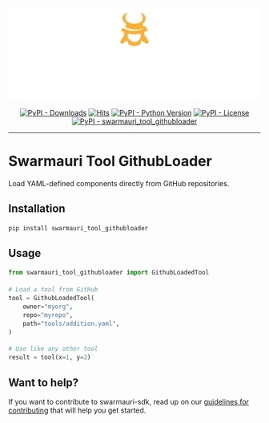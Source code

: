 <!-- Dark OS/GitHub theme → show LIGHT PNG; Light → show DARK PNG -->
<picture>
  <source media="(prefers-color-scheme: dark)"  srcset="../../../assets/swarmauri_brand_frag_light.png">
  <source media="(prefers-color-scheme: light)" srcset="../../../assets/swarmauri_brand_frag_dark.png">
  <!-- Fallback below (see #2) -->
  <img alt="Project logo" src="../../../assets/swarmauri_brand_frag_dark.png" width="640">
</picture>


<p align="center">
    <a href="https://pypi.org/project/swarmauri_tool_githubloader/">
        <img src="https://img.shields.io/pypi/dm/swarmauri_tool_githubloader" alt="PyPI - Downloads"/></a>
    <a href="https://hits.sh/github.com/swarmauri/swarmauri-sdk/tree/master/pkgs/standards/swarmauri_tool_githubloader/">
        <img alt="Hits" src="https://hits.sh/github.com/swarmauri/swarmauri-sdk/tree/master/pkgs/standards/swarmauri_tool_githubloader.svg"/></a>
    <a href="https://pypi.org/project/swarmauri_tool_githubloader/">
        <img src="https://img.shields.io/pypi/pyversions/swarmauri_tool_githubloader" alt="PyPI - Python Version"/></a>
    <a href="https://pypi.org/project/swarmauri_tool_githubloader/">
        <img src="https://img.shields.io/pypi/l/swarmauri_tool_githubloader" alt="PyPI - License"/></a>
    <a href="https://pypi.org/project/swarmauri_tool_githubloader/">
        <img src="https://img.shields.io/pypi/v/swarmauri_tool_githubloader?label=swarmauri_tool_githubloader&color=green" alt="PyPI - swarmauri_tool_githubloader"/></a>
</p>

---

# Swarmauri Tool GithubLoader

Load YAML-defined components directly from GitHub repositories.

## Installation

```bash
pip install swarmauri_tool_githubloader
```

## Usage

```python
from swarmauri_tool_githubloader import GithubLoadedTool

# Load a tool from GitHub
tool = GithubLoadedTool(
    owner="myorg",
    repo="myrepo",
    path="tools/addition.yaml",
)

# Use like any other tool
result = tool(x=1, y=2)
```

## Want to help?

If you want to contribute to swarmauri-sdk, read up on our [guidelines for contributing](https://github.com/swarmauri/swarmauri-sdk/blob/master/contributing.md) that will help you get started.
